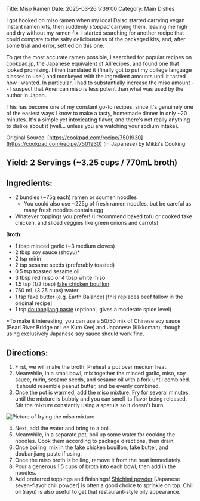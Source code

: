Title: Miso Ramen
Date: 2025-03-26 5:39:00
Category: Main Dishes

I got hooked on miso ramen when my local Daiso started carrying vegan instant ramen kits, then suddenly _stopped_ carrying them, leaving me high and dry without my ramen fix. I started searching for another recipe that could compare to the salty deliciousness of the packaged kits, and, after some trial and error, settled on this one.

To get the most accurate ramen possible, I searched for popular recipes on cookpad.jp, the Japanese equivalent of Allrecipes, and found one that looked promising. I then translated it (finally got to put my college language classes to use!) and monkeyed with the ingredient amounts until it tasted how I wanted. In particular, I had to substantially increase the miso amount -- I suspect that American miso is less potent than what was used by the author in Japan. 

This has become one of my constant go-to recipes, since it's genuinely one of the easiest ways I know to make a tasty, homemade dinner in only ~20 minutes. It's a simple yet intoxicating flavor, and there's not really anything to dislike about it (well... unless you are watching your sodium intake). 

Original Source: [https://cookpad.com/recipe/7501930](https://cookpad.com/recipe/7501930) (in Japanese) by Mikki's Cooking

## Yield: 2 Servings (~3.25 cups / 770mL broth)

## Ingredients:

- 2 bundles (~75g each) ramen or soumen noodles
  - You could also use ~225g of fresh ramen noodles, but be careful as many fresh noodles contain egg
- Whatever toppings you prefer! (I recommend baked tofu or cooked fake chicken, and sliced veggies like green onions and carrots)

**Broth:**

- 1 tbsp minced garlic (~3 medium cloves)
- 2 tbsp soy sauce (shoyu)*
- 2 tsp mirin
- 2 tsp sesame seeds (preferably toasted)
- 0.5 tsp toasted sesame oil
- 3 tbsp red miso or 4 tbsp white miso
- 1.5 tsp (1/2 tbsp) [fake chicken bouillon](https://www.amazon.com/Better-Than-Bouillon-Chicken-Certified/dp/B000N7YKQK)
- 750 mL (3.25 cups) water
- 1 tsp fake butter (e.g. Earth Balance) [this replaces beef tallow in the original recipe]
- 1 tsp [doubanjiang paste](https://www.amazon.com/Natural-Plus-Green-Doubangjiang-Ingredient/dp/B08TVHRTDP/ref=sr_1_4?keywords=Doubanjiang&qid=1683396318&sr=8-4) (optional, gives a moderate spice level)

*To make it interesting, you can use a 50/50 mix of Chinese soy sauce (Pearl River Bridge or Lee Kum Kee) and Japanese (Kikkoman), though using exclusively Japanese soy sauce should work fine.

## Directions:

1. First, we will make the broth. Preheat a pot over medium heat.
2. Meanwhile, in a small bowl, mix together the minced garlic, miso, soy sauce, mirin, sesame seeds, and sesame oil with a fork until combined. It should resemble peanut butter, and be evenly combined.
3. Once the pot is warmed, add the miso mixture. Fry for several minutes, until the mixture is bubbly and you can smell its flavor being released. Stir the mixture constantly using a spatula so it doesn't burn.

![Picture of frying the miso mixture](https://img.cpcdn.com/steps/35646832/m/b51bb7202f62d39c82b43a426a15e278?u=46684425&p=16the81200103)

4. Next, add the water and bring to a boil.
5. Meanwhile, in a separate pot, boil up some water for cooking the noodles. Cook them according to package directions, then drain.
6. Once boiling, mix in the fake chicken bouillon, fake butter, and doubanjiang paste if using.
7. Once the miso broth is boiling, remove it from the heat immediately.
8. Pour a generous 1.5 cups of broth into each bowl, then add in the noodles.
9. Add preferred toppings and finishings! [Shichimi powder](https://www.amazon.com/cart/smart-wagon?newItems=d6b7f648-b73a-4399-916c-4ed9b437801b,1&ref_=sw_refresh) [Japanese seven-flavor chili powder] is often a good choice to sprinkle on top. Chili oil (rayu) is also useful to get that restaurant-style oily appearance.